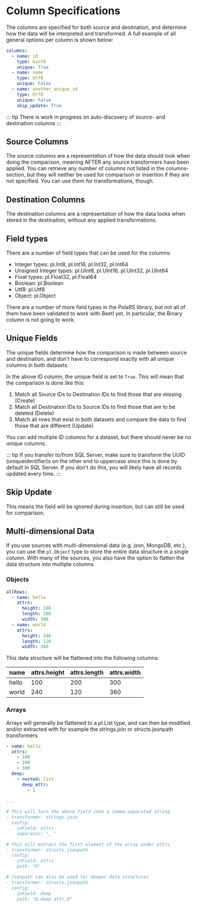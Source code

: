 # Column Specifications

The columns are specified for both source and destination, and determine how the data will be interpreted and transformed. A full example of all general options per column is shown below:

```yaml
columns:
  - name: id
    type: Uint8
    unique: True
  - name: name
    type: Utf8
    unique: False
  - name: another_unique_id
    type: Utf8
    unique: False
    skip_update: True
```

::: tip
There is work in progress on auto-discovery of source- and destination columns
:::

## Source Columns
The source columns are a representation of how the data should look when doing the comparison, meaning AFTER any source transformers have been applied.
You can retrieve any number of columns not listed in the columns-section, but they will neither be used for comparison or insertion if they are not specified. You can use them for transformations, though.

## Destination Columns
The destination columns are a representation of how the data looks when stored in the destination, without any applied transformations.

## Field types
There are a number of field types that can be used for the columns:

- Integer types: pl.Int8, pl.Int16, pl.Int32, pl.Int64
- Unsigned Integer types: pl.UInt8, pl.UInt16, pl.UInt32, pl.UInt64
- Float types: pl.Float32, pl.Float64
- Boolean: pl.Boolean
- Utf8: pl.Utf8
- Object: pl.Object

There are a number of more field types in the PolaRS library, but not all of them have been validated to work with Beetl yet. In particular, the Binary column is not going to work.

## Unique Fields
The unique fields determine how the comparison is made between source and destination, and don't have to correspond exactly with all unique columns in both datasets.

In the above ID column, the unique field is set to `True`. This will mean that the comparison is done like this:

1. Match all Source IDs to Destination IDs to find those that are missing (Create)
2. Match all Destination IDs to Source IDs to find those that are to be deleted (Delete)
3. Match all rows that exist in both datasets and compare the data to find those that are different (Update)

You can add multiple ID columns for a dataset, but there should never be no unique columns.

::: tip
If you transfer to/from SQL Server, make sure to transform the UUID (uniqueidentifier)s on the other end to uppercase since this is done by default in SQL Server.
If you don't do this, you will likely have all records updated every time.
:::


## Skip Update
This means the field will be ignored during insertion, but can still be used for comparison.

## Multi-dimensional Data
If you use sources with multi-dimensional data (e.g. json, MongoDB, etc.), you can use the `pl.Object` type to store the entire data structure in a single column.
With many of the sources, you also have the option to flatten the data structure into multiple columns

### Objects
```yaml
allRows:
  - name: hello
    attrs:
      height: 100
      length: 200
      width: 300
  - name: world
    attrs:
      height: 240
      length: 120
      width: 360
```

This data structure will be flattened into the following columns:

| name | attrs.height | attrs.length | attrs.width |
|------|--------------|--------------|-------------|
| hello | 100 | 200 | 300 |
| world | 240 | 120 | 360 |

### Arrays
Arrays will generally be flattened to a pl.List type, and can then be modified and/or extracted with for example the strings.join or structs.jsonpath transformers

```yaml
- name: hello
  attrs:
    - 100
    - 200
    - 300
  deep:
    - nested: list
      deep_attr:
        - 1
      
...

# This will turn the above field into a comma-separated string
- transformer: strings.join
  config:
    inField: attrs
    separator: ", "

# This will extract the first element of the array under attrs
- transformer: structs.jsonpath
  config:
    inField: attrs
    path: "0"

# Jsonpath can also be used for deeper data structures
- transformer: structs.jsonpath
  config:
    inField: deep
    path: "0.deep_attr.0"
```




